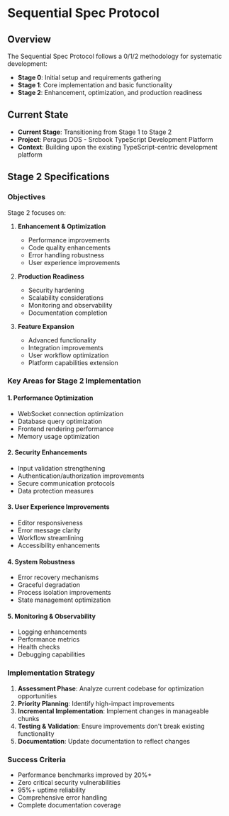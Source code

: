 # Sequential Spec Protocol

## Overview
The Sequential Spec Protocol follows a 0/1/2 methodology for systematic development:
- **Stage 0**: Initial setup and requirements gathering
- **Stage 1**: Core implementation and basic functionality
- **Stage 2**: Enhancement, optimization, and production readiness

## Current State
- **Current Stage**: Transitioning from Stage 1 to Stage 2
- **Project**: Peragus DOS - Srcbook TypeScript Development Platform
- **Context**: Building upon the existing TypeScript-centric development platform

## Stage 2 Specifications

### Objectives
Stage 2 focuses on:
1. **Enhancement & Optimization**
   - Performance improvements
   - Code quality enhancements
   - Error handling robustness
   - User experience improvements

2. **Production Readiness**
   - Security hardening
   - Scalability considerations
   - Monitoring and observability
   - Documentation completion

3. **Feature Expansion**
   - Advanced functionality
   - Integration improvements
   - User workflow optimization
   - Platform capabilities extension

### Key Areas for Stage 2 Implementation

#### 1. Performance Optimization
- WebSocket connection optimization
- Database query optimization
- Frontend rendering performance
- Memory usage optimization

#### 2. Security Enhancements
- Input validation strengthening
- Authentication/authorization improvements
- Secure communication protocols
- Data protection measures

#### 3. User Experience Improvements
- Editor responsiveness
- Error message clarity
- Workflow streamlining
- Accessibility enhancements

#### 4. System Robustness
- Error recovery mechanisms
- Graceful degradation
- Process isolation improvements
- State management optimization

#### 5. Monitoring & Observability
- Logging enhancements
- Performance metrics
- Health checks
- Debugging capabilities

### Implementation Strategy
1. **Assessment Phase**: Analyze current codebase for optimization opportunities
2. **Priority Planning**: Identify high-impact improvements
3. **Incremental Implementation**: Implement changes in manageable chunks
4. **Testing & Validation**: Ensure improvements don't break existing functionality
5. **Documentation**: Update documentation to reflect changes

### Success Criteria
- Performance benchmarks improved by 20%+
- Zero critical security vulnerabilities
- 95%+ uptime reliability
- Comprehensive error handling
- Complete documentation coverage